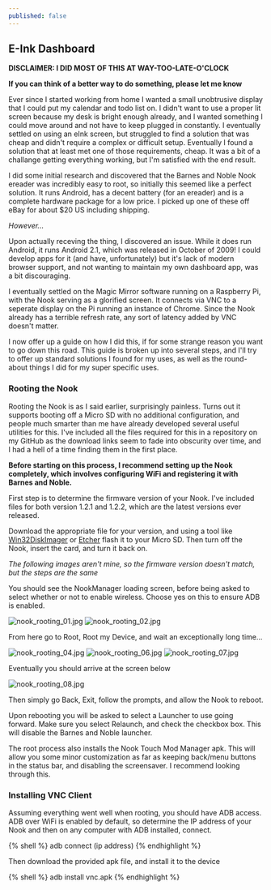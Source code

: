 ```yaml
---
published: false
---
```

## E-Ink Dashboard

**DISCLAIMER: I DID MOST OF THIS AT WAY-TOO-LATE-O'CLOCK**

**If you can think of a better way to do something, please let me know**

Ever since I started working from home I wanted a small unobtrusive display that I could put my calendar and todo list on. I didn't want to use a proper lit screen because my desk is bright enough already, and I wanted something I could move around and not have to keep plugged in constantly. I eventually settled on using an eInk screen, but struggled to find a solution that was cheap and didn't require a complex or difficult setup. Eventually I found a solution that at least met one of those requirements, cheap. It was a bit of a challange getting everything working, but I'm satisfied with the end result.

I did some initial research and discovered that the Barnes and Noble Nook ereader was incredibly easy to root, so initially this seemed like a perfect solution. It runs Android, has a decent battery (for an ereader) and is a complete hardware package for a low price. I picked up one of these off eBay for about $20 US including shipping.

_However..._

Upon actually receving the thing, I discovered an issue. While it does run Android, it runs Android 2.1, which was released in October of 2009! I could develop apps for it (and have, unfortunately) but it's lack of modern browser support, and not wanting to maintain my own dashboard app, was a bit discouraging.

I eventually settled on the Magic Mirror software running on a Raspberry Pi, with the Nook serving as a glorified screen. It connects via VNC to a seperate display on the Pi running an instance of Chrome. Since the Nook already has a terrible refresh rate, any sort of latency added by VNC doesn't matter.

I now offer up a guide on how I did this, if for some strange reason you want to go down this road. This guide is broken up into several steps, and I'll try to offer up standard solutions I found for my uses, as well as the round-about things I did for my super specific uses.

### Rooting the Nook

Rooting the Nook is as I said earlier, surprisingly painless. Turns out it supports booting off a Micro SD with no additional configuration, and people much smarter than me have already developed several useful utilities for this. I've included all the files required for this in a repository on my GitHub as the download links seem to fade into obscurity over time, and I had a hell of a time finding them in the first place.

**Before starting on this process, I recommend setting up the Nook completely, which involves configuring WiFi and  registering it with Barnes and Noble.**

First step is to determine the firmware version of your Nook. I've included files for both version 1.2.1 and 1.2.2, which are the latest versions ever released.

Download the appropriate file for your version, and using a tool like [Win32DiskImager](https://sourceforge.net/projects/win32diskimager/) or [Etcher](https://www.balena.io/etcher/) flash it to your Micro SD. Then turn off the Nook, insert the card, and turn it back on.

_The following images aren't mine, so the firmware version doesn't match, but the steps are the same_

You should see the NookManager loading screen, before being asked to select whether or not to enable wireless. Choose yes on this to ensure ADB is enabled.

![nook_rooting_01.jpg]({{site.baseurl}}/_posts/nook_rooting_01.jpg)
![nook_rooting_02.jpg]({{site.baseurl}}/_posts/nook_rooting_02.jpg)

From here go to Root, Root my Device, and wait an exceptionally long time...

![nook_rooting_04.jpg]({{site.baseurl}}/_posts/nook_rooting_04.jpg)
![nook_rooting_06.jpg]({{site.baseurl}}/_posts/nook_rooting_06.jpg)
![nook_rooting_07.jpg]({{site.baseurl}}/_posts/nook_rooting_07.jpg)

Eventually you should arrive at the screen below

![nook_rooting_08.jpg]({{site.baseurl}}/_posts/nook_rooting_08.jpg)

Then simply go Back, Exit, follow the prompts, and allow the Nook to reboot.

Upon rebooting you will be asked to select a Launcher to use going forward. Make sure you select Relaunch, and check the checkbox box. This will disable the Barnes and Noble launcher.

The root process also installs the Nook Touch Mod Manager apk. This will allow you some minor customization as far as keeping back/menu buttons in the status bar, and disabling the screensaver. I recommend looking through this.

### Installing VNC Client

Assuming everything went well when rooting, you should have ADB access. ADB over WiFi is enabled by default, so determine the IP address of your Nook and then on any computer with ADB installed, connect.

{% shell %}
adb connect (ip address)
{% endhighlight %}

Then download the provided apk file, and install it to the device

{% shell %}
adb install vnc.apk
{% endhighlight %}

